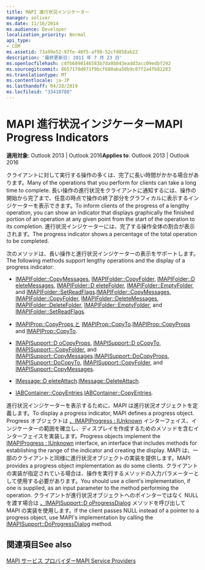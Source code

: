 ```yaml
---
title: MAPI 進行状況インジケーター
manager: soliver
ms.date: 11/16/2014
ms.audience: Developer
localization_priority: Normal
api_type:
- COM
ms.assetid: 73a99e52-97fe-40f5-af90-52cfd858ab22
description: '最終更新日: 2011 年 7 月 23 日'
ms.openlocfilehash: cdfb6898146583b7da9b043eadd3acc09edbf292
ms.sourcegitcommit: 8657170d071f9bcf680aba50b9c07f2a4fb82283
ms.translationtype: MT
ms.contentlocale: ja-JP
ms.lasthandoff: 04/28/2019
ms.locfileid: "33410708"
---
```

# <a name="mapi-progress-indicators"></a><span data-ttu-id="70317-103">MAPI 進行状況インジケーター</span><span class="sxs-lookup"><span data-stu-id="70317-103">MAPI Progress Indicators</span></span>

  
  
<span data-ttu-id="70317-104">**適用対象**: Outlook 2013 | Outlook 2016</span><span class="sxs-lookup"><span data-stu-id="70317-104">**Applies to**: Outlook 2013 | Outlook 2016</span></span> 
  
<span data-ttu-id="70317-105">クライアントに対して実行する操作の多くは、完了に長い時間がかかる場合があります。</span><span class="sxs-lookup"><span data-stu-id="70317-105">Many of the operations that you perform for clients can take a long time to complete.</span></span> <span data-ttu-id="70317-106">長い操作の進行状況をクライアントに通知するには、操作の開始から完了まで、任意の時点で操作の終了部分をグラフィカルに表示するインジケーターを表示できます。</span><span class="sxs-lookup"><span data-stu-id="70317-106">To inform clients of the progress of a lengthy operation, you can show an indicator that displays graphically the finished portion of an operation at any given point from the start of the operation to its completion.</span></span> <span data-ttu-id="70317-107">進行状況インジケーターには、完了する操作全体の割合が表示されます。</span><span class="sxs-lookup"><span data-stu-id="70317-107">The progress indicator shows a percentage of the total operation to be completed.</span></span>
  
<span data-ttu-id="70317-108">次のメソッドは、長い操作と進行状況インジケーターの表示をサポートします。</span><span class="sxs-lookup"><span data-stu-id="70317-108">The following methods support lengthy operations and the display of a progress indicator:</span></span>
  
- <span data-ttu-id="70317-109">[IMAPIFolder::CopyMessages](imapifolder-copymessages.md), [IMAPIFolder::CopyFolder](imapifolder-copyfolder.md), [IMAPIFolder::D eleteMessages](imapifolder-deletemessages.md), [IMAPIFolder::D eleteFolder](imapifolder-deletefolder.md), [IMAPIFolder::EmptyFolder](imapifolder-emptyfolder.md), and [IMAPIFolder::SetReadFlags](imapifolder-setreadflags.md).</span><span class="sxs-lookup"><span data-stu-id="70317-109">[IMAPIFolder::CopyMessages](imapifolder-copymessages.md), [IMAPIFolder::CopyFolder](imapifolder-copyfolder.md), [IMAPIFolder::DeleteMessages](imapifolder-deletemessages.md), [IMAPIFolder::DeleteFolder](imapifolder-deletefolder.md), [IMAPIFolder::EmptyFolder](imapifolder-emptyfolder.md), and [IMAPIFolder::SetReadFlags](imapifolder-setreadflags.md).</span></span>
    
- <span data-ttu-id="70317-110">[IMAPIProp::CopyProps と](imapiprop-copyprops.md) [IMAPIProp::CopyTo](imapiprop-copyto.md).</span><span class="sxs-lookup"><span data-stu-id="70317-110">[IMAPIProp::CopyProps](imapiprop-copyprops.md) and [IMAPIProp::CopyTo](imapiprop-copyto.md).</span></span>
    
- <span data-ttu-id="70317-111">[IMAPISupport::D oCopyProps](imapisupport-docopyprops.md), [IMAPISupport::D oCopyTo](imapisupport-docopyto.md), [IMAPISupport:::CopyFolder](imapisupport-copyfolder.md), and [IMAPISupport::CopyMessages](imapisupport-copymessages.md).</span><span class="sxs-lookup"><span data-stu-id="70317-111">[IMAPISupport::DoCopyProps](imapisupport-docopyprops.md), [IMAPISupport::DoCopyTo](imapisupport-docopyto.md), [IMAPISupport::CopyFolder](imapisupport-copyfolder.md), and [IMAPISupport::CopyMessages](imapisupport-copymessages.md).</span></span>
    
- <span data-ttu-id="70317-112">[IMessage::D eleteAttach](imessage-deleteattach.md).</span><span class="sxs-lookup"><span data-stu-id="70317-112">[IMessage::DeleteAttach](imessage-deleteattach.md).</span></span>
    
- <span data-ttu-id="70317-113">[IABContainer::CopyEntries](iabcontainer-copyentries.md).</span><span class="sxs-lookup"><span data-stu-id="70317-113">[IABContainer::CopyEntries](iabcontainer-copyentries.md).</span></span>
    
<span data-ttu-id="70317-114">進行状況インジケーターを表示するために、MAPI は進行状況オブジェクトを定義します。</span><span class="sxs-lookup"><span data-stu-id="70317-114">To display a progress indicator, MAPI defines a progress object.</span></span> <span data-ttu-id="70317-115">Progress オブジェクトは [、IMAPIProgress : IUnknown](imapiprogressiunknown.md) インターフェイス、インジケーターの範囲を確立し、ディスプレイを作成するためのメソッドを含むインターフェイスを実装します。</span><span class="sxs-lookup"><span data-stu-id="70317-115">Progress objects implement the [IMAPIProgress : IUnknown](imapiprogressiunknown.md) interface, an interface that includes methods for establishing the range of the indicator and creating the display.</span></span> <span data-ttu-id="70317-116">MAPI は、一部のクライアントと同様に進行状況オブジェクトの実装を提供します。</span><span class="sxs-lookup"><span data-stu-id="70317-116">MAPI provides a progress object implementation as do some clients.</span></span> <span data-ttu-id="70317-117">クライアントの実装が指定されている場合は、操作を実行するメソッドの入力パラメーターとして使用する必要があります。</span><span class="sxs-lookup"><span data-stu-id="70317-117">You should use a client's implementation, if one is supplied, as an input parameter to the method performing the operation.</span></span> <span data-ttu-id="70317-118">クライアントが進行状況オブジェクトへのポインターではなく NULL を渡す場合は [、IMAPISupport::D oProgressDialog](imapisupport-doprogressdialog.md) メソッドを呼び出して MAPI の実装を使用します。</span><span class="sxs-lookup"><span data-stu-id="70317-118">If the client passes NULL instead of a pointer to a progress object, use MAPI's implementation by calling the [IMAPISupport::DoProgressDialog](imapisupport-doprogressdialog.md) method.</span></span> 
  
## <a name="see-also"></a><span data-ttu-id="70317-119">関連項目</span><span class="sxs-lookup"><span data-stu-id="70317-119">See also</span></span>



[<span data-ttu-id="70317-120">MAPI サービス プロバイダー</span><span class="sxs-lookup"><span data-stu-id="70317-120">MAPI Service Providers</span></span>](mapi-service-providers.md)

